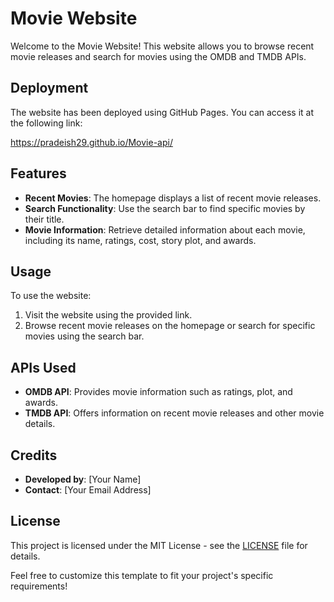 # Movie Website

Welcome to the Movie Website! This website allows you to browse recent movie releases and search for movies using the OMDB and TMDB APIs.

## Deployment

The website has been deployed using GitHub Pages. You can access it at the following link:

https://pradeish29.github.io/Movie-api/


## Features

- **Recent Movies**: The homepage displays a list of recent movie releases.
- **Search Functionality**: Use the search bar to find specific movies by their title.
- **Movie Information**: Retrieve detailed information about each movie, including its name, ratings, cost, story plot, and awards.

## Usage

To use the website:

1. Visit the website using the provided link.
2. Browse recent movie releases on the homepage or search for specific movies using the search bar.

## APIs Used

- **OMDB API**: Provides movie information such as ratings, plot, and awards.
- **TMDB API**: Offers information on recent movie releases and other movie details.


## Credits

- **Developed by**: [Your Name]
- **Contact**: [Your Email Address]

## License

This project is licensed under the MIT License - see the [LICENSE](LICENSE) file for details.

Feel free to customize this template to fit your project's specific requirements!



